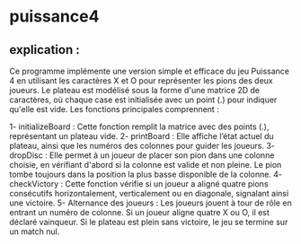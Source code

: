 # puissance4
## explication :
Ce programme implémente une version simple et efficace du jeu Puissance 4 en utilisant les caractères X et O pour représenter les pions des deux joueurs. Le plateau est modélisé sous la forme d'une matrice 2D de caractères, où chaque case est initialisée avec un point (.) pour indiquer qu'elle est vide. Les fonctions principales comprennent :

1- initializeBoard : Cette fonction remplit la matrice avec des points (.), représentant un plateau vide.
2- printBoard : Elle affiche l’état actuel du plateau, ainsi que les numéros des colonnes pour guider les joueurs.
3- dropDisc : Elle permet à un joueur de placer son pion dans une colonne choisie, en vérifiant d'abord si la colonne est valide et non pleine. Le pion tombe toujours dans la position la plus basse disponible de la colonne.
4- checkVictory : Cette fonction vérifie si un joueur a aligné quatre pions consécutifs horizontalement, verticalement ou en diagonale, signalant ainsi une victoire.
5- Alternance des joueurs : Les joueurs jouent à tour de rôle en entrant un numéro de colonne. Si un joueur aligne quatre X ou O, il est déclaré vainqueur. Si le plateau est plein sans victoire, le jeu se termine sur un match nul.
